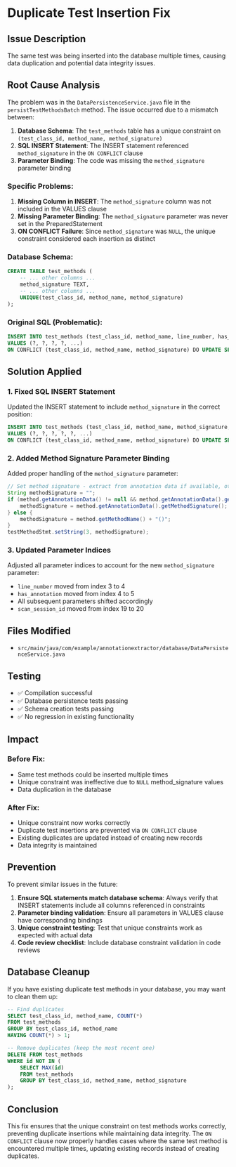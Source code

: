 # Duplicate Test Insertion Fix

## Issue Description

The same test was being inserted into the database multiple times, causing data duplication and potential data integrity issues.

## Root Cause Analysis

The problem was in the `DataPersistenceService.java` file in the `persistTestMethodsBatch` method. The issue occurred due to a mismatch between:

1. **Database Schema**: The `test_methods` table has a unique constraint on `(test_class_id, method_name, method_signature)`
2. **SQL INSERT Statement**: The INSERT statement referenced `method_signature` in the `ON CONFLICT` clause
3. **Parameter Binding**: The code was missing the `method_signature` parameter binding

### Specific Problems:

1. **Missing Column in INSERT**: The `method_signature` column was not included in the VALUES clause
2. **Missing Parameter Binding**: The `method_signature` parameter was never set in the PreparedStatement
3. **ON CONFLICT Failure**: Since `method_signature` was `NULL`, the unique constraint considered each insertion as distinct

### Database Schema:
```sql
CREATE TABLE test_methods (
    -- ... other columns ...
    method_signature TEXT,
    -- ... other columns ...
    UNIQUE(test_class_id, method_name, method_signature)
);
```

### Original SQL (Problematic):
```sql
INSERT INTO test_methods (test_class_id, method_name, line_number, has_annotation, ...)
VALUES (?, ?, ?, ?, ...)
ON CONFLICT (test_class_id, method_name, method_signature) DO UPDATE SET ...
```

## Solution Applied

### 1. Fixed SQL INSERT Statement
Updated the INSERT statement to include `method_signature` in the correct position:

```sql
INSERT INTO test_methods (test_class_id, method_name, method_signature, line_number, has_annotation, ...)
VALUES (?, ?, ?, ?, ?, ...)
ON CONFLICT (test_class_id, method_name, method_signature) DO UPDATE SET ...
```

### 2. Added Method Signature Parameter Binding
Added proper handling of the `method_signature` parameter:

```java
// Set method signature - extract from annotation data if available, otherwise use method name
String methodSignature = "";
if (method.getAnnotationData() != null && method.getAnnotationData().getMethodSignature() != null) {
    methodSignature = method.getAnnotationData().getMethodSignature();
} else {
    methodSignature = method.getMethodName() + "()";
}
testMethodStmt.setString(3, methodSignature);
```

### 3. Updated Parameter Indices
Adjusted all parameter indices to account for the new `method_signature` parameter:
- `line_number` moved from index 3 to 4
- `has_annotation` moved from index 4 to 5
- All subsequent parameters shifted accordingly
- `scan_session_id` moved from index 19 to 20

## Files Modified

- `src/main/java/com/example/annotationextractor/database/DataPersistenceService.java`

## Testing

- ✅ Compilation successful
- ✅ Database persistence tests passing
- ✅ Schema creation tests passing
- ✅ No regression in existing functionality

## Impact

### Before Fix:
- Same test methods could be inserted multiple times
- Unique constraint was ineffective due to `NULL` method_signature values
- Data duplication in the database

### After Fix:
- Unique constraint now works correctly
- Duplicate test insertions are prevented via `ON CONFLICT` clause
- Existing duplicates are updated instead of creating new records
- Data integrity is maintained

## Prevention

To prevent similar issues in the future:

1. **Ensure SQL statements match database schema**: Always verify that INSERT statements include all columns referenced in constraints
2. **Parameter binding validation**: Ensure all parameters in VALUES clause have corresponding bindings
3. **Unique constraint testing**: Test that unique constraints work as expected with actual data
4. **Code review checklist**: Include database constraint validation in code reviews

## Database Cleanup

If you have existing duplicate test methods in your database, you may want to clean them up:

```sql
-- Find duplicates
SELECT test_class_id, method_name, COUNT(*) 
FROM test_methods 
GROUP BY test_class_id, method_name 
HAVING COUNT(*) > 1;

-- Remove duplicates (keep the most recent one)
DELETE FROM test_methods 
WHERE id NOT IN (
    SELECT MAX(id) 
    FROM test_methods 
    GROUP BY test_class_id, method_name, method_signature
);
```

## Conclusion

This fix ensures that the unique constraint on test methods works correctly, preventing duplicate insertions while maintaining data integrity. The `ON CONFLICT` clause now properly handles cases where the same test method is encountered multiple times, updating existing records instead of creating duplicates.
